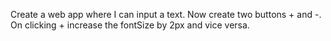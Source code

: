 Create a web app where I can input a text. Now create two buttons + and -. On clicking + increase the fontSize by 2px and vice versa.